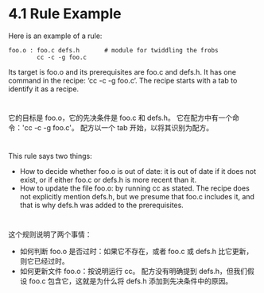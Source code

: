 # 4.1 Rule Example
Here is an example of a rule:
```
foo.o : foo.c defs.h       # module for twiddling the frobs
        cc -c -g foo.c
```
Its target is foo.o and its prerequisites are foo.c and defs.h. It has one command in the recipe: ‘cc -c -g foo.c’. The recipe starts with a tab to identify it as a recipe.

#
它的目标是 foo.o，它的先决条件是 foo.c 和 defs.h。 它在配方中有一个命令：'cc -c -g foo.c'。 配方以一个 tab 开始，以将其识别为配方。
#

This rule says two things:
- How to decide whether foo.o is out of date: it is out of date if it does not exist, or if either foo.c or defs.h is more recent than it.
- How to update the file foo.o: by running cc as stated. The recipe does not explicitly mention defs.h, but we presume that foo.c includes it, and that is why defs.h was added to the prerequisites.

#
这个规则说明了两个事情：
- 如何判断 foo.o 是否过时：如果它不存在，或者 foo.c 或 defs.h 比它更新，则它已经过时。
- 如何更新文件 foo.o：按说明运行 cc。 配方没有明确提到 defs.h，但我们假设 foo.c 包含它，这就是为什么将 defs.h 添加到先决条件中的原因。
#


